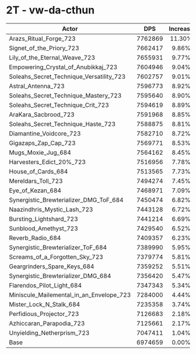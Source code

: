 # 2T - vw-da-cthun
| Actor | DPS | Increase |
|---|:---:|:---:|
|Arazs_Ritual_Forge_723|7762869|11.30%|
|Signet_of_the_Priory_723|7662417|9.86%|
|Lily_of_the_Eternal_Weave_723|7655931|9.77%|
|Empowering_Crystal_of_Anubikkaj_723|7604946|9.04%|
|Soleahs_Secret_Technique_Versatility_723|7602757|9.01%|
|Astral_Antenna_723|7596773|8.92%|
|Soleahs_Secret_Technique_Mastery_723|7595640|8.90%|
|Soleahs_Secret_Technique_Crit_723|7594619|8.89%|
|AraKara_Sacbrood_723|7591968|8.85%|
|Soleahs_Secret_Technique_Haste_723|7588875|8.81%|
|Diamantine_Voidcore_723|7582710|8.72%|
|Gigazaps_Zap_Cap_723|7569771|8.53%|
|Mugs_Moxie_Jug_684|7564162|8.45%|
|Harvesters_Edict_20%_723|7516956|7.78%|
|House_of_Cards_684|7513565|7.73%|
|Mereldars_Toll_723|7494274|7.45%|
|Eye_of_Kezan_684|7468971|7.09%|
|Synergistic_Brewterializer_DMG_ToF_684|7450474|6.82%|
|Naazindhris_Mystic_Lash_723|7443128|6.72%|
|Bursting_Lightshard_723|7441214|6.69%|
|Sunblood_Amethyst_723|7429540|6.52%|
|Reverb_Radio_684|7409357|6.23%|
|Synergistic_Brewterializer_ToF_684|7389990|5.95%|
|Screams_of_a_Forgotten_Sky_723|7379774|5.81%|
|Geargrinders_Spare_Keys_684|7359252|5.51%|
|Synergistic_Brewterializer_DMG_684|7356420|5.47%|
|Flarendos_Pilot_Light_684|7347343|5.34%|
|Miniscule_Mailemental_in_an_Envelope_723|7284000|4.44%|
|Mister_Lock_N_Stalk_684|7235358|3.74%|
|Perfidious_Projector_723|7126683|2.18%|
|Azhiccaran_Parapodia_723|7125661|2.17%|
|Unyielding_Netherprism_723|7047411|1.04%|
|Base|6974659|0.00%|
